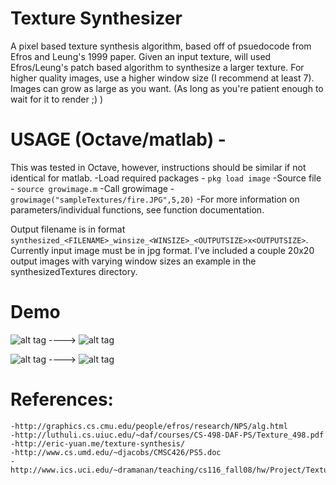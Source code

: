 # Texture Synthesizer
A pixel based texture synthesis algorithm, based off of psuedocode from Efros and Leung's 1999 paper. Given an input texture, will used Efros/Leung's patch based algorithm to synthesize a larger texture. For higher quality images, use a higher window size (I recommend at least 7). Images can grow as large as you want. (As long as you're patient enough to wait for it to render ;) )

# USAGE (Octave/matlab) -
This was tested in Octave, however, instructions should be similar if not identical for matlab.
 -Load required packages - `pkg load image`
 -Source file        	 - `source growimage.m`
 -Call growimage         - `growimage("sampleTextures/fire.JPG",5,20)`
 -For more information on parameters/individual functions, see function documentation.

Output filename is in format `synthesized_<FILENAME>_winsize_<WINSIZE>_<OUTPUTSIZE>x<OUTPUTSIZE>`. Currently input image must be in jpg format. I've included a couple 20x20 output images with varying window sizes an example in the synthesizedTextures directory. 

# Demo
![alt tag](https://raw.github.com/aok5326/TextureSynthesizer/master/sampleTextures/wood.JPG "Input image") ---->	![alt tag](https://github.com/aok5326/TextureSynthesizer/blob/master/synthesizedTextures/synth_wood_winsize_9_20x20.jpg "Output image")


![alt tag](https://raw.github.com/aok5326/TextureSynthesizer/master/sampleTextures/cells.jpg "Input image") ---->	![alt tag](https://github.com/aok5326/TextureSynthesizer/blob/master/synthesizedTextures/synth_cells_winsize_9_20x20.jpg "Output image")



# References:
	-http://graphics.cs.cmu.edu/people/efros/research/NPS/alg.html
	-http://luthuli.cs.uiuc.edu/~daf/courses/CS-498-DAF-PS/Texture_498.pdf 
	-http://eric-yuan.me/texture-synthesis/
	-http://www.cs.umd.edu/~djacobs/CMSC426/PS5.doc
	-http://www.ics.uci.edu/~dramanan/teaching/cs116_fall08/hw/Project/Texture/
